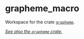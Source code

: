 grapheme_macro
=========

Workspace for the crate [`grapheme`](https://crates.io/crates/grapheme).

*[See also the `grapheme` crate.](https://crates.io/crates/grapheme)*
